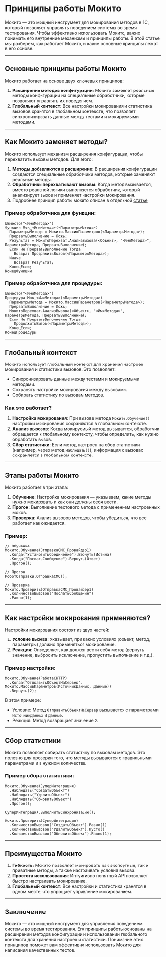 # Принципы работы Мокито

Мокито — это мощный инструмент для мокирования методов в 1С, который позволяет управлять поведением системы во время тестирования. Чтобы эффективно использовать Мокито, важно понимать его внутренние механизмы и принципы работы. В этой статье мы разберем, как работает Мокито, и какие основные принципы лежат в его основе.

---

## Основные принципы работы Мокито

Мокито работает на основе двух ключевых принципов:

1. **Расширение методов конфигурации**: Мокито заменяет реальные методы конфигурации на специальные обработчики, которые позволяют управлять их поведением.
2. **Глобальный контекст**: Все настройки мокирования и статистика вызовов хранятся в глобальном контексте, что позволяет синхронизировать данные между тестами и мокируемыми методами.

---

## Как Мокито заменяет методы?

Мокито использует механизм расширения конфигурации, чтобы перехватить вызовы методов. Для этого:

1. **Методы добавляются в расширение**: В расширении конфигурации создаются специальные обработчики методов, которые заменяют реальные методы.
2. **Обработчики перехватывают вызовы**: Когда метод вызывается, вместо реальной логики выполняется обработчик, который анализирует вызов и применяет настройки мокирования.
3. Подробнее принцип работы мокито описан в отдельной [статье](how-to.md)

### Пример обработчика для функции:

```bsl
&Вместо("<ИмяМетода>")
Функция Мок_<ИмяМетода>(<ПараметрыМетода>)
  ПараметрыМетода = Мокито.МассивПараметров(<ПараметрыМетода>);
  ПрерватьВыполнение = Ложь;
  Результат = МокитоПерехват.АнализВызова(<Объект>, "<ИмяМетода>", ПараметрыМетода, ПрерватьВыполнение);
  Если Не ПрерватьВыполнение Тогда
    Возврат ПродолжитьВызов(<ПараметрыМетода>);
  Иначе
    Возврат Результат;
  КонецЕсли;
КонецФункции
```

### Пример обработчика для процедуры:

```bsl
&Вместо("<ИмяМетода>")
Процедура Мок_<ИмяМетода>(<ПараметрыМетода>)
  ПараметрыМетода = Мокито.МассивПараметров(<ПараметрыМетода>);
  ПрерватьВыполнение = Ложь;
  МокитоПерехват.АнализВызова(<Объект>, "<ИмяМетода>", ПараметрыМетода, ПрерватьВыполнение);
  Если Не ПрерватьВыполнение Тогда
    ПродолжитьВызов(<ПараметрыМетода>);
  КонецЕсли;
КонецПроцедуры
```

---

## Глобальный контекст

Мокито использует глобальный контекст для хранения настроек мокирования и статистики вызовов. Это позволяет:

- Синхронизировать данные между тестами и мокируемыми методами.
- Сохранять настройки мокирования между вызовами.
- Собирать статистику по вызовам методов.

### Как это работает?

1. **Настройка мокирования**: При вызове метода `Мокито.Обучение()` настройки мокирования сохраняются в глобальном контексте.
2. **Анализ вызовов**: Когда мокируемый метод вызывается, обработчик обращается к глобальному контексту, чтобы определить, как нужно обработать вызов.
3. **Сбор статистики**: Если метод настроен на сбор статистики (например, через метод `Наблюдать()`), информация о вызовах сохраняется в глобальном контексте.

---

## Этапы работы Мокито

Мокито работает в три этапа:

1. **Обучение**: Настройка мокирования — указываем, какие методы нужно мокировать и как они должны себя вести.
2. **Прогон**: Выполнение тестового метода с применением настроенных моков.
3. **Проверка**: Анализ вызовов методов, чтобы убедиться, что все работает как ожидается.

### Пример:

```bsl
// Обучение
Мокито.Обучение(ОтправкаСМС_Провайдер1)
  .Когда("УстановитьСоединение").Вернуть(Истина)
  .Когда("ПослатьСообщение").Вернуть(Ответ)
  .Прогон();

// Прогон
РоботОтправки.ОтправкаСМС();

// Проверка
Мокито.Проверить(ОтправкаСМС_Провайдер1)
  .КоличествоВызовов("ПослатьСообщение")
  .Равно(1);
```

---

## Как настройки мокирования применяются?

Настройки мокирования состоят из двух частей:

1. **Условие вызова**: Указывает, при каких условиях (объект, метод, параметры) должно применяться мокирование.
2. **Реакция**: Определяет, как должен вести себя метод (вернуть значение, выбросить исключение, пропустить выполнение и т.д.).

### Пример настройки:

```bsl
Мокито.Обучение(РаботаСHTTP)
  .Когда("ОтправитьОбъектНаСервер", Мокито.МассивПараметров(ИсточникДанных, Данные))
  .Вернуть(2);
```

В этом примере:
- Условие: Метод `ОтправитьОбъектНаСервер` вызывается с параметрами `ИсточникДанных` и `Данные`.
- Реакция: Метод возвращает значение `2`.

---

## Сбор статистики

Мокито позволяет собирать статистику по вызовам методов. Это полезно для проверки того, что методы вызываются с правильными параметрами и в нужном количестве.

### Пример сбора статистики:

```bsl
Мокито.Обучение(СуперИнтеграция)
  .Наблюдать("СоздатьОбъект")
  .Наблюдать("УдалитьОбъект")
  .Наблюдать("ОбновитьОбъект")
  .Прогон();

СуперИнтеграция.ВыполнитьСинхронизацию();

Мокито.Проверить(СуперИнтеграция)
  .КоличествоВызовов("СоздатьОбъект").Равно(1)
  .КоличествоВызовов("УдалитьОбъект").Пусто()
  .КоличествоВызовов("ОбновитьОбъект").Равно(1);
```

---

## Преимущества Мокито

1. **Гибкость**: Мокито позволяет мокировать как экспортные, так и приватные методы, а также настраивать условия вызова.
2. **Простота использования**: Интуитивно понятный API позволяет быстро настраивать мокирование.
3. **Глобальный контекст**: Все настройки и статистика хранятся в одном месте, что упрощает управление мокированием.

---

## Заключение

Мокито — это мощный инструмент для управления поведением системы во время тестирования. Его принципы работы основаны на расширении методов конфигурации и использовании глобального контекста для хранения настроек и статистики. Понимание этих принципов поможет вам эффективно использовать Мокито для написания качественных тестов.
